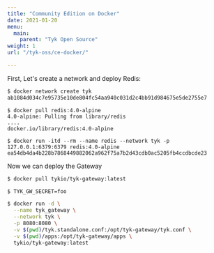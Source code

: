 ```yaml
---
title: "Community Edition on Docker"
date: 2021-01-20
menu:
  main:
    parent: "Tyk Open Source"
weight: 1
url: "/tyk-oss/ce-docker/"

---
```


First, Let's create a network and deploy Redis:

```bash
$ docker network create tyk
ab1084d034c7e95735e10de804fc54aa940c031d2c4bb91d984675e5de2755e7
```

```
$ docker pull redis:4.0-alpine
4.0-alpine: Pulling from library/redis
....
docker.io/library/redis:4.0-alpine

$ docker run -itd --rm --name redis --network tyk -p 127.0.0.1:6379:6379 redis:4.0-alpine
ea54db4da4b228b7868449882062a962f75a7b2d43cdb0ac5205fb4ccdbcde23
```

Now we can deploy the Gateway
```bash
$ docker pull tykio/tyk-gateway:latest

$ TYK_GW_SECRET=foo

$ docker run -d \
  --name tyk_gateway \
  --network tyk \
  -p 8080:8080 \
  -v $(pwd)/tyk.standalone.conf:/opt/tyk-gateway/tyk.conf \
  -v $(pwd)/apps:/opt/tyk-gateway/apps \
  tykio/tyk-gateway:latest
```
